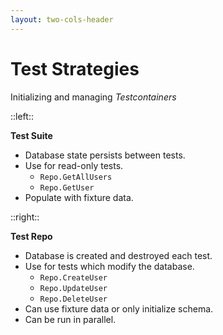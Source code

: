 ```yaml
---
layout: two-cols-header
---
```


# Test Strategies

Initializing and managing _Testcontainers_

::left::

**Test Suite**

- Database state persists between tests.
- Use for read-only tests.
  - `Repo.GetAllUsers`
  - `Repo.GetUser`
- Populate with fixture data.

::right::

**Test Repo**

- Database is created and destroyed each test.
- Use for tests which modify the database.
  - `Repo.CreateUser`
  - `Repo.UpdateUser`
  - `Repo.DeleteUser`
- Can use fixture data or only initialize schema.
- Can be run in parallel.
